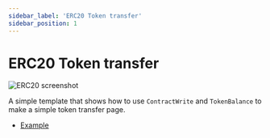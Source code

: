 ```yaml
---
sidebar_label: 'ERC20 Token transfer'
sidebar_position: 1
---
```


# ERC20 Token transfer

![ERC20 screenshot](/img/templates/token_transfer.png)

A simple template that shows how to use `ContractWrite` and `TokenBalance` to make a simple token transfer page.

* [Example](https://fastdapp.xyz/editor?template=token_transfer)


